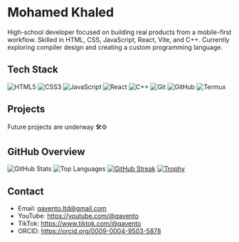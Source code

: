 # Mohamed Khaled

High-school developer focused on building real products from a mobile-first workflow. Skilled in HTML, CSS, JavaScript, React, Vite, and C++. Currently exploring compiler design and creating a custom programming language.

## Tech Stack
![HTML5](https://img.shields.io/badge/HTML5-000?style=for-the-badge&logo=html5)
![CSS3](https://img.shields.io/badge/CSS3-000?style=for-the-badge&logo=css3)
![JavaScript](https://img.shields.io/badge/JavaScript-000?style=for-the-badge&logo=javascript)
![React](https://img.shields.io/badge/React-000?style=for-the-badge&logo=react)
![C++](https://img.shields.io/badge/C%2B%2B-000?style=for-the-badge&logo=c%2B%2B)
![Git](https://img.shields.io/badge/Git-000?style=for-the-badge&logo=git)
![GitHub](https://img.shields.io/badge/GitHub-000?style=for-the-badge&logo=github)
![Termux](https://img.shields.io/badge/Termux-000?style=for-the-badge&logo=gnu-bash)

## Projects
Future projects are underway 🛠️⚙️

## GitHub Overview
![GitHub Stats](https://github-readme-stats.vercel.app/api?username=qavento-LTD&show_icons=true&hide_border=true)
![Top Languages](https://github-readme-stats.vercel.app/api/top-langs/?username=qavento-LTD&layout=compact&hide_border=true)
[![GitHub Streak](https://streak-stats.demolab.com?user=qavento-LTD&hide_border=true)](https://git.io/streak-stats)
[![Trophy](https://github-profile-trophy.vercel.app/?username=qavento-LTD&no-bg=true&no-frame=true&margin-w=5)](https://github.com/ryo-ma/github-profile-trophy)

## Contact
- Email: qavento.ltd@gmail.com  
- YouTube: https://youtube.com/@qavento  
- TikTok: https://www.tiktok.com/@qavento  
- ORCID: https://orcid.org/0009-0004-9503-5878
